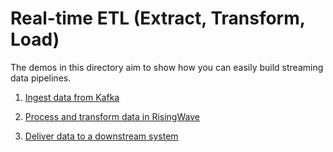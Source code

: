 # Real-time ETL (Extract, Transform, Load)

The demos in this directory aim to show how you can easily build streaming data pipelines.

1. [Ingest data from Kafka](./001-ingest-data.md)

2. [Process and transform data in RisingWave](./002-process-data.md)

3. [Deliver data to a downstream system](./003-deliver-data.md)


